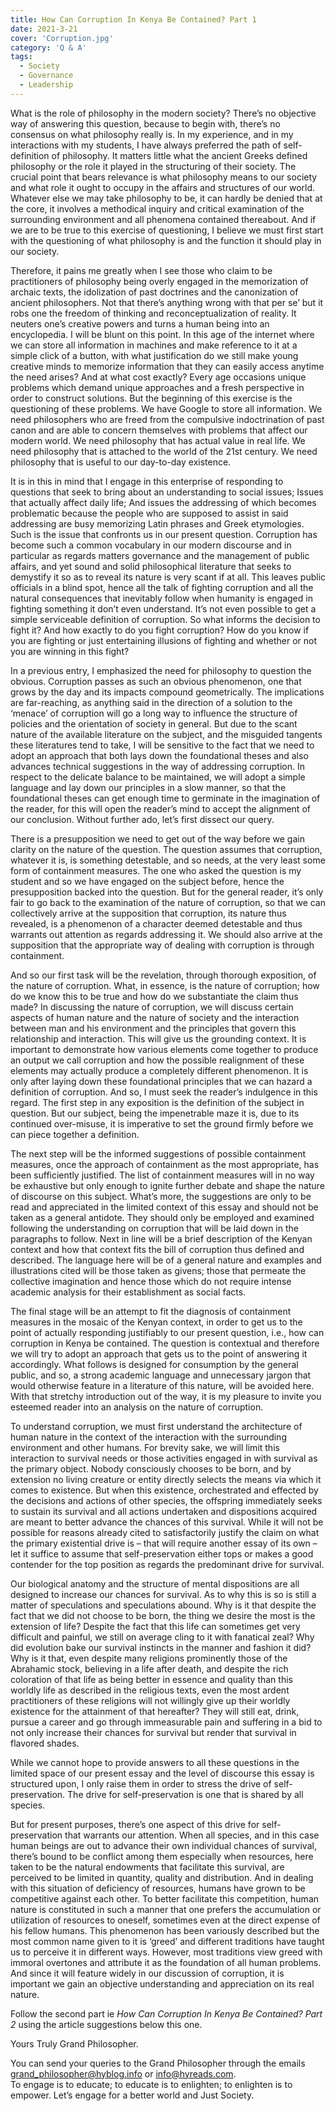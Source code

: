 ```yaml
---
title: How Can Corruption In Kenya Be Contained? Part 1
date: 2021-3-21
cover: 'Corruption.jpg'
category: 'Q & A'
tags:
  - Society
  - Governance
  - Leadership
---
```


What is the role of philosophy in the modern society? There’s no objective way of answering this question, because to begin with, there’s no consensus on what philosophy really is. In my experience, and in my interactions with my students, I have always preferred the path of self-definition of philosophy. It matters little what the ancient Greeks defined philosophy or the role it played in the structuring of their society. The crucial point that bears relevance is what philosophy means to our society and what role it ought to occupy in the affairs and structures of our world. Whatever else we may take philosophy to be, it can hardly be denied that at the core, it involves a methodical inquiry and critical examination of the surrounding environment and all phenomena contained thereabout. And if we are to be true to this exercise of questioning, I believe we must first start with the questioning of what philosophy is and the function it should play in our society.

Therefore, it pains me greatly when I see those who claim to be practitioners of philosophy being overly engaged in the memorization of archaic texts, the idolization of past doctrines and the canonization of ancient philosophers. Not that there’s anything wrong with that per se’ but it robs one the freedom of thinking and reconceptualization of reality. It neuters one’s creative powers and turns a human being into an encyclopedia. I will be blunt on this point. In this age of the internet where we can store all information in machines and make reference to it at a simple click of a button, with what justification do we still make young creative minds to memorize information that they can easily access anytime the need arises? And at what cost exactly? Every age occasions unique problems which demand unique approaches and a fresh perspective in order to construct solutions. But the beginning of this exercise is the questioning of these problems. We have Google to store all information. We need philosophers who are freed from the compulsive indoctrination of past canon and are able to concern themselves with problems that affect our modern world. We need philosophy that has actual value in real life. We need philosophy that is attached to the world of the 21st century. We need philosophy that is useful to our day-to-day existence.

It is in this in mind that I engage in this enterprise of responding to questions that seek to bring about an understanding to social issues; Issues that actually affect daily life; And issues the addressing of which becomes problematic because the people who are supposed to assist in said addressing are busy memorizing Latin phrases and Greek etymologies. Such is the issue that confronts us in our present question. Corruption has become such a common vocabulary in our modern discourse and in particular as regards matters governance and the management of public affairs, and yet sound and solid philosophical literature that seeks to demystify it so as to reveal its nature is very scant if at all. This leaves public officials in a blind spot, hence all the talk of fighting corruption and all the natural consequences that inevitably follow when humanity is engaged in fighting something it don’t even understand. It’s not even possible to get a simple serviceable definition of corruption. So what informs the decision to fight it? And how exactly to do you fight corruption? How do you know if you are fighting or just entertaining illusions of fighting and whether or not you are winning in this fight?

In a previous entry, I emphasized the need for philosophy to question the obvious. Corruption passes as such an obvious phenomenon, one that grows by the day and its impacts compound geometrically. The implications are far-reaching, as anything said in the direction of a solution to the ‘menace’ of corruption will go a long way to influence the structure of policies and the orientation of society in general. But due to the scant nature of the available literature on the subject, and the misguided tangents these literatures tend to take, I will be sensitive to the fact that we need to adopt an approach that both lays down the foundational theses and also advances technical suggestions in the way of addressing corruption. In respect to the delicate balance to be maintained, we will adopt a simple language and lay down our principles in a slow manner, so that the foundational theses can get enough time to germinate in the imagination of the reader, for this will open the reader’s mind to accept the alignment of our conclusion. Without further ado, let’s first dissect our query.

There is a presupposition we need to get out of the way before we gain clarity on the nature of the question. The question assumes that corruption, whatever it is, is something detestable, and so needs, at the very least some form of containment measures. The one who asked the question is my student and so we have engaged on the subject before, hence the presupposition backed into the question. But for the general reader, it’s only fair to go back to the examination of the nature of corruption, so that we can collectively arrive at the supposition that corruption, its nature thus revealed, is a phenomenon of a character deemed detestable and thus warrants out attention as regards addressing it. We should also arrive at the supposition that the appropriate way of dealing with corruption is through containment.

And so our first task will be the revelation, through thorough exposition, of the nature of corruption. What, in essence, is the nature of corruption; how do we know this to be true and how do we substantiate the claim thus made? In discussing the nature of corruption, we will discuss certain aspects of human nature and the nature of society and the interaction between man and his environment and the principles that govern this relationship and interaction. This will give us the grounding context. It is important to demonstrate how various elements come together to produce an output we call corruption and how the possible realignment of these elements may actually produce a completely different phenomenon. It is only after laying down these foundational principles that we can hazard a definition of corruption. And so, I must seek the reader’s indulgence in this regard. The first step in any exposition is the definition of the subject in question. But our subject, being the impenetrable maze it is, due to its continued over-misuse, it is imperative to set the ground firmly before we can piece together a definition.

The next step will be the informed suggestions of possible containment measures, once the approach of containment as the most appropriate, has been sufficiently justified. The list of containment measures will in no way be exhaustive but only enough to ignite further debate and shape the nature of discourse on this subject. What’s more, the suggestions are only to be read and appreciated in the limited context of this essay and should not be taken as a general antidote. They should only be employed and examined following the understanding on corruption that will be laid down in the paragraphs to follow.
Next in line will be a brief description of the Kenyan context and how that context fits the bill of corruption thus defined and described. The language here will be of a general nature and examples and illustrations cited will be those taken as givens; those that permeate the collective imagination and hence those which do not require intense academic analysis for their establishment as social facts.

The final stage will be an attempt to fit the diagnosis of containment measures in the mosaic of the Kenyan context, in order to get us to the point of actually responding justifiably to our present question, i.e., how can corruption in Kenya be contained. The question is contextual and therefore we will try to adopt an approach that gets us to the point of answering it accordingly. What follows is designed for consumption by the general public, and so, a strong academic language and unnecessary jargon that would otherwise feature in a literature of this nature, will be avoided here. With that stretchy introduction out of the way, it is my pleasure to invite you esteemed reader into an analysis on the nature of corruption.

To understand corruption, we must first understand the architecture of human nature in the context of the interaction with the surrounding environment and other humans. For brevity sake, we will limit this interaction to survival needs or those activities engaged in with survival as the primary object. Nobody consciously chooses to be born, and by extension no living creature or entity directly selects the means via which it comes to existence. But when this existence, orchestrated and effected by the decisions and actions of other species, the offspring immediately seeks to sustain its survival and all actions undertaken and dispositions acquired are meant to better advance the chances of this survival. While it will not be possible for reasons already cited to satisfactorily justify the claim on what the primary existential drive is – that will require another essay of its own – let it suffice to assume that self-preservation either tops or makes a good contender for the top position as regards the predominant drive for survival.

Our biological anatomy and the structure of mental dispositions are all designed to increase our chances for survival. As to why this is so is still a matter of speculations and speculations abound. Why is it that despite the fact that we did not choose to be born, the thing we desire the most is the extension of life? Despite the fact that this life can sometimes get very difficult and painful, we still on average cling to it with fanatical zeal? Why did evolution bake our survival instincts in the manner and fashion it did? Why is it that, even despite many religions prominently those of the Abrahamic stock, believing in a life after death, and despite the rich coloration of that life as being better in essence and quality than this worldly life as described in the religious texts, even the most ardent practitioners of these religions will not willingly give up their worldly existence for the attainment of that hereafter? They will still eat, drink, pursue a career and go through immeasurable pain and suffering in a bid to not only increase their chances for survival but render that survival in flavored shades.

While we cannot hope to provide answers to all these questions in the limited space of our present essay and the level of discourse this essay is structured upon, I only raise them in order to stress the drive of self-preservation. The drive for self-preservation is one that is shared by all species.

But for present purposes, there’s one aspect of this drive for self-preservation that warrants our attention. When all species, and in this case human beings are out to advance their own individual chances of survival, there’s bound to be conflict among them especially when resources, here taken to be the natural endowments that facilitate this survival, are perceived to be limited in quantity, quality and distribution. And in dealing with this situation of deficiency of resources, humans have grown to be competitive against each other. To better facilitate this competition, human nature is constituted in such a manner that one prefers the accumulation or utilization of resources to oneself, sometimes even at the direct expense of his fellow humans. This phenomenon has been variously described but the most common name given to it is ‘greed’ and different traditions have taught us to perceive it in different ways. However, most traditions view greed with immoral overtones and attribute it as the foundation of all human problems. And since it will feature widely in our discussion of corruption, it is important we gain an objective understanding and appreciation on its real nature.

Follow the second part ie _How Can Corruption In Kenya Be Contained? Part 2_ using the article suggestions below this one.

Yours Truly
Grand Philosopher.

You can send your queries to the Grand Philosopher through the emails [grand_philosopher@hyblog.info](mailto:grand_philosopher@hyblog.info) or [info@hyreads.com](mailto:info@hyreads.com).<br>
To engage is to educate; to educate is to enlighten; to enlighten is to empower. Let’s engage for a better world and Just Society.
